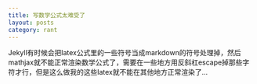 ```yaml
---
title: 写数学公式太难受了
layout: posts
category: rant
---
```


Jekyll有时候会把latex公式里的一些符号当成markdown的符号处理掉，然后mathjax就不能正常渲染数学公式了，需要在一些地方用反斜杠escape掉那些字符才行，但是这么做我的这些latex就不能在其他地方正常渲染了...
